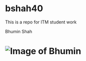 # bshah40
This is a repo for ITM student work

Bhumin Shah <h1>

![Image of Bhumin](https://github.com/illinoistech-itm/bshah40/blob/master/2017-02-22%2022.40.33.png)
